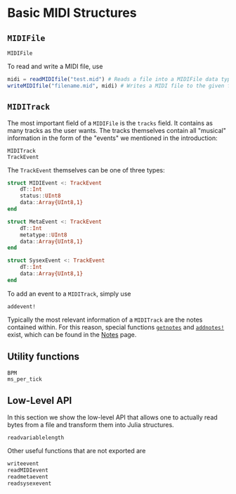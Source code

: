 # Basic MIDI Structures

## `MIDIFile`
```@docs
MIDIFile
```

To read and write a MIDI file, use
```julia
midi = readMIDIfile("test.mid") # Reads a file into a MIDIFile data type
writeMIDIfile("filename.mid", midi) # Writes a MIDI file to the given filename
```

## `MIDITrack`
The most important field of a `MIDIFile` is the `tracks` field. It contains as
many tracks as the user wants. The tracks themselves contain all "musical" information
in the form of the "events" we mentioned in the introduction:
```@docs
MIDITrack
TrackEvent
```
The `TrackEvent` themselves can be one of three types:
```julia
struct MIDIEvent <: TrackEvent
    dT::Int
    status::UInt8
    data::Array{UInt8,1}
end

struct MetaEvent <: TrackEvent
    dT::Int
    metatype::UInt8
    data::Array{UInt8,1}
end

struct SysexEvent <: TrackEvent
    dT::Int
    data::Array{UInt8,1}
end
```

To add an event to a `MIDITrack`, simply use
```@docs
addevent!
```

Typically the most relevant information of a `MIDITrack` are the notes contained within.
For this reason, special functions [`getnotes`](@ref) and [`addnotes!`](@ref) exist, which can be found in the [Notes](notes) page.

## Utility functions
```@docs
BPM
ms_per_tick
```


## Low-Level API
In this section we show the low-level API that allows one to actually read
bytes from a file and transform them into Julia structures.

```@docs
readvariablelength
```
Other useful functions that are not exported are
```julia
writeevent
readMIDIevent
readmetaevent
readsysexevent
```
